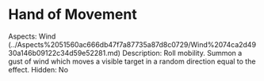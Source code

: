# Hand of Movement

Aspects: Wind (../Aspects%2051560ac666db47f7a87735a87d8c0729/Wind%2074ca2d4930a146b09122c34d59e52281.md)
Description: Roll mobility. Summon a gust of wind which moves a visible target in a random direction equal to the effect.
Hidden: No
